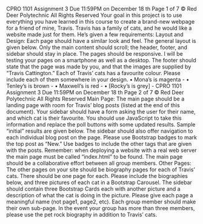 CPRO 1101 Assignment 3
Due 11:59PM on December 18
th
Page 1 of 7
© Red Deer Polytechnic
All Rights Reserved
Your goal in this project is to use everything you have learned in this course to create a
brand-new webpage for a friend of mine, Travis. Travis has a family of cats, and he would
like a website made just for them. He’s given a few requirements:
Layout and Design:
Each page should have a similar look and feel. The general layout is given below.
Only the main content should scroll; the header, footer, and sidebar should stay in place.
The pages should be responsive. I will be testing your pages on a smartphone as well as a
desktop. The footer should state that the page was made by you, and that the images are
supplied by “Travis Cattington.”
Each of Travis’ cats has a favourite colour. Please include each of them somewhere in your
design.
• Mona’s is magenta -
• Tenley’s is brown -
• Maxwell’s is red -
• [Rocky’s is grey] -
CPRO 1101 Assignment 3
Due 11:59PM on December 18
th
Page 2 of 7
© Red Deer Polytechnic
All Rights Reserved
Main Page:
The main page should be a landing page with room for Travis’ blog posts (listed at the end
of this document). Your sidebar should have a form asking the user for their name, and
which cat is their favourite. You should use JavaScript to take this information and replace
the poll buttons with some updated results. Sample “initial” results are given below. The
sidebar should also offer navigation to each individual blog post on the page. Please use
Bootstrap badges to mark the top post as “New.” Use badges to include the other tags that
are given with the posts. Remember: when deploying a website with a real web server the
main page must be called “index.html” to be found.
The main page should be a collaborative effort between all group members.
Other Pages:
The other pages on your site should be biography pages for each of Travis’ cats. There
should be one page for each. Please include the biographies below, and three pictures of
each cat in a Bootstrap Carousel. The sidebar should contain three Bootstrap Cards each
with another picture and a description of what the cat is doing in the picture. Please give
each page a meaningful name (not page1, page2, etc).
Each group member should make their own sub-page. In the event your group has more
than three members, please use the pet rock biography in addition to Travis’ cats.
